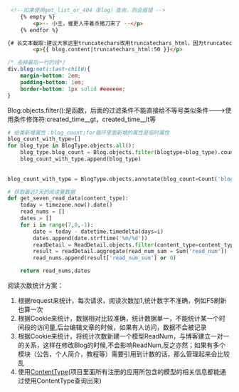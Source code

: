 ```html
 <!--如果使用get_list_or_404（Blog）查询，则会报错 -->
    {% empty %}
        <p>-- 小主，催更人带着杀猪刀来了 --</p>
    {% endfor %}
```

```html
{# 长文本截取:建议大家这里truncatechars改用truncatechars_html，因为truncatechars可能会有因html截取不全导致html错乱问题       #}
        <p>{{ blog.content|truncatechars_html:50 }}</p>
```

```css
/* 去掉最后一行的线*/
div.blog:not(:last-child){
    margin-bottom: 2em;
    padding-bottom: 1em;
    border-bottom: 1px solid #eeeeee;
}
```

Blog.objects.filter():是函数，后面的过滤条件不能直接给不等号类似条件--->使用条件修饰符:created_time__gt，created_time__lt等

```python
# 给类新增属性：blog_count;for循环里面新增的属性是临时属性
blog_count_with_type=[]
for blog_type in BlogType.objects.all():
    blog_type.blog_count = Blog.objects.filter(blogtype=blog_type).count()
    blog_count_with_type.append(blog_type)
    
    
blog_count_with_type = BlogType.objects.annotate(blog_count=Count('blog')) # 与上述代码等效；blog为BlogType关联的对象小写
```

```python
# 获取最近7天的阅读量数据
def get_seven_read_data(content_type):
    today = timezone.now().date()
    read_nums = []
    dates = []
    for i in range(7,0,-1):
        date = today - datetime.timedelta(days=i)
        dates.append(date.strftime('%m/%d'))
        readDetail = ReadDetail.objects.filter(content_type=content_type,date=date)
        result = readDetail.aggregate(read_num_sum = Sum('read_num'))
        read_nums.append(result['read_num_sum'] or 0)

    return read_nums,dates
```


阅读次数统计方案：
1. 根据request来统计，每次请求，阅读次数加1,统计数字不准确，例如F5刷新也算一次
2. 根据Cookie来统计，数据相对比较准确，统计数据单一，不能统计某一个时间段的访问量,后台编辑文章的时候，如果有人访问，数据不会被记录
3. 根据Cookie来统计，将统计次数新建一个模型ReadNum，与博客建立一对一的关系，这样在修改Blog的时候,不会影响ReadNum,反之亦然；如果有多个模块（公告，个人简介，教程等）需要引用到计数的话，那么管理起来会比较乱
4. 使用[ContentType](https://docs.djangoproject.com/en/2.0/ref/contrib/contenttypes/)(项目里面所有注册的应用所包含的模型的相关信息都能通过使用ContentType查询出来)